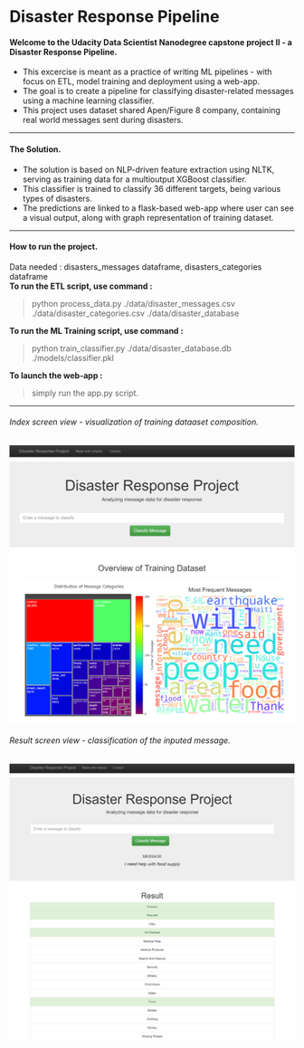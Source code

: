 # Disaster Response Pipeline

#### Welcome to the Udacity Data Scientist Nanodegree capstone project II - a Disaster Response Pipeline.<br>
- This excercise is meant as a practice of writing ML pipelines - with focus on ETL, model training and deployment using a web-app.<br>
- The goal is to create a pipeline for classifying disaster-related messages using a machine learning classifier.<br>
- This project uses dataset shared Apen/Figure 8 company, containing real world messages sent during disasters.<br>

-----------

#### The Solution.<br>
- The solution is based on NLP-driven feature extraction using NLTK, serving as training data for a multioutput XGBoost classifier.<br>
- This classifier is trained to classify 36 different targets, being various types of disasters.<br>
- The predictions are linked to a flask-based web-app where user can see a visual output, along with graph representation of training dataset.<br>

-----------

#### How to run the project.<br>
Data needed : disasters_messages dataframe, disasters_categories dataframe <br>
**To run the ETL script, use command :**<br>
>python process_data.py ./data/disaster_messages.csv ./data/disaster_categories.csv ./data/disaster_database    <br>

**To run the ML Training script, use command :**<br>
>python train_classifier.py ./data/disaster_database.db ./models/classifier.pkl   <br>

**To launch the web-app :**<br>
>simply run the app.py script.<br>

-----------

###### Index screen view - visualization of training dataaset composition.<br>
![Project Diagram](screenshots/index.png)

###### Result screen view - classification of the inputed message.<br>
![Project Diagram](screenshots/result.png)
